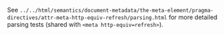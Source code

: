 See `../../html/semantics/document-metadata/the-meta-element/pragma-directives/attr-meta-http-equiv-refresh/parsing.html` for more detailed parsing tests (shared with `<meta http-equiv=refresh>`).
